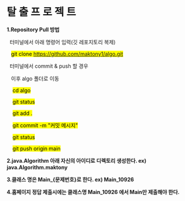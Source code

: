 # 탈 출 프 로 젝 트

**1.Repository Pull 방법**

 &nbsp;&nbsp;터미널에서 아래 명령어 입력(깃 레포지토리 복제)
 
 &nbsp;&nbsp;&nbsp;<mark>git clone https://github.com/maktony1/algo.git</mark>
  
 &nbsp;&nbsp;터미널에서 commit & push 할 경우
 
 &nbsp;&nbsp;&nbsp;이후 algo 폴더로 이동
 
 &nbsp;&nbsp;&nbsp;&nbsp;<mark>cd algo</mark>
 
 &nbsp;&nbsp;&nbsp;&nbsp;<mark>git status</mark>
 
 &nbsp;&nbsp;&nbsp;&nbsp;<mark>git add .  </mark>
 
 &nbsp;&nbsp;&nbsp;&nbsp;<mark>git commit -m "커밋 메시지"</mark>
 
 &nbsp;&nbsp;&nbsp;&nbsp;<mark>git status</mark>
 
 &nbsp;&nbsp;&nbsp;&nbsp;<mark>git push origin main</mark>

 

**2.java.Algorithm 아래 자신의 아이디로 디렉토리 생성한다. ex) java.Algorithm.maktony**


**3.클래스 명은 Main_{문제번호}로 한다. ex) Main_10926**


**4.홈페이지 정답 제출시에는 클래스명 Main_10926 에서 Main만 제출해야 한다.**

